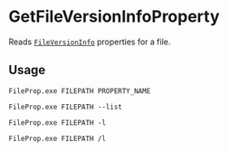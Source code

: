 # GetFileVersionInfoProperty
Reads [`FileVersionInfo`](https://docs.microsoft.com/en-us/dotnet/api/system.diagnostics.fileversioninfo) properties for a file.

## Usage

`FileProp.exe FILEPATH PROPERTY_NAME`

`FileProp.exe FILEPATH --list`

`FileProp.exe FILEPATH -l`

`FileProp.exe FILEPATH /l`
